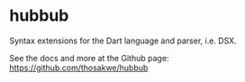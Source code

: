 # hubbub
Syntax extensions for the Dart language and parser, i.e. DSX.

See the docs and more at the Github page:
https://github.com/thosakwe/hubbub